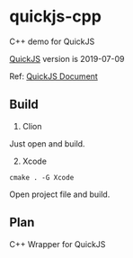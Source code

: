 # quickjs-cpp

C++ demo for QuickJS

[QuickJS](https://bellard.org/quickjs/) version is 2019-07-09

Ref: [QuickJS Document](https://bellard.org/quickjs/quickjs.html)

## Build

1. Clion

Just open and build.

2. Xcode

```
cmake . -G Xcode
```

Open project file and build.

## Plan

C++ Wrapper for QuickJS
